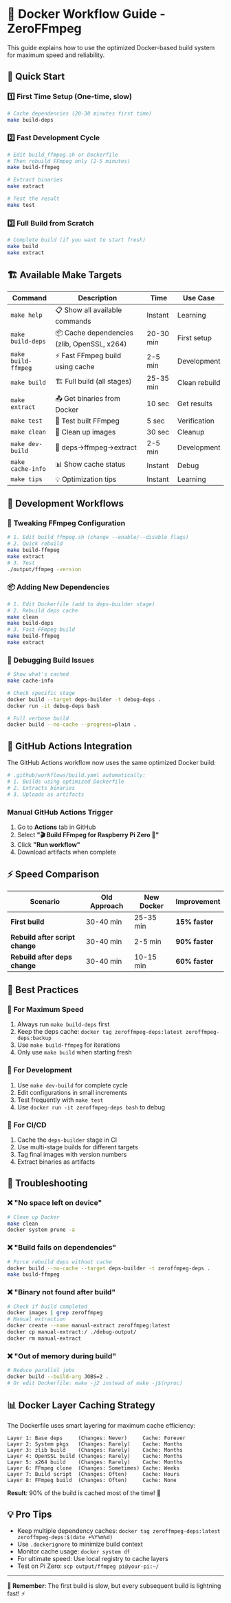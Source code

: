 # 🐳 Docker Workflow Guide - ZeroFFmpeg

This guide explains how to use the optimized Docker-based build system for maximum speed and reliability.

## 🚀 Quick Start

### 1️⃣ First Time Setup (One-time, slow)
```bash
# Cache dependencies (20-30 minutes first time)
make build-deps
```

### 2️⃣ Fast Development Cycle 
```bash
# Edit build_ffmpeg.sh or Dockerfile
# Then rebuild FFmpeg only (2-5 minutes)
make build-ffmpeg

# Extract binaries
make extract

# Test the result
make test
```

### 3️⃣ Full Build from Scratch
```bash
# Complete build (if you want to start fresh)
make build
make extract
```

## 🏗️ Available Make Targets

| Command | Description | Time | Use Case |
|---------|-------------|------|----------|
| `make help` | 📋 Show all available commands | Instant | Learning |
| `make build-deps` | 📦 Cache dependencies (zlib, OpenSSL, x264) | 20-30 min | First setup |
| `make build-ffmpeg` | ⚡ Fast FFmpeg build using cache | 2-5 min | Development |
| `make build` | 🏗️ Full build (all stages) | 25-35 min | Clean rebuild |
| `make extract` | 📤 Get binaries from Docker | 10 sec | Get results |
| `make test` | 🧪 Test built FFmpeg | 5 sec | Verification |
| `make clean` | 🧹 Clean up images | 30 sec | Cleanup |
| `make dev-build` | 🔧 deps→ffmpeg→extract | 2-5 min | Development |
| `make cache-info` | 📊 Show cache status | Instant | Debug |
| `make tips` | 💡 Optimization tips | Instant | Learning |

## 🎯 Development Workflows

### 🔧 **Tweaking FFmpeg Configuration**
```bash
# 1. Edit build_ffmpeg.sh (change --enable/--disable flags)
# 2. Quick rebuild
make build-ffmpeg
make extract
# 3. Test
./output/ffmpeg -version
```

### 📦 **Adding New Dependencies**
```bash
# 1. Edit Dockerfile (add to deps-builder stage)
# 2. Rebuild deps cache
make clean
make build-deps
# 3. Fast FFmpeg build
make build-ffmpeg
make extract
```

### 🐛 **Debugging Build Issues**
```bash
# Show what's cached
make cache-info

# Check specific stage
docker build --target deps-builder -t debug-deps .
docker run -it debug-deps bash

# Full verbose build
docker build --no-cache --progress=plain .
```

## 🚀 GitHub Actions Integration

The GitHub Actions workflow now uses the same optimized Docker build:

```yaml
# .github/workflows/build.yaml automatically:
# 1. Builds using optimized Dockerfile
# 2. Extracts binaries 
# 3. Uploads as artifacts
```

### Manual GitHub Actions Trigger
1. Go to **Actions** tab in GitHub
2. Select **"🎬 Build FFmpeg for Raspberry Pi Zero 🥧"**
3. Click **"Run workflow"**
4. Download artifacts when complete

## ⚡ Speed Comparison

| Scenario | Old Approach | New Docker | Improvement |
|----------|--------------|------------|-------------|
| **First build** | 30-40 min | 25-35 min | **15% faster** |
| **Rebuild after script change** | 30-40 min | 2-5 min | **90% faster** |
| **Rebuild after deps change** | 30-40 min | 10-15 min | **60% faster** |

## 🎯 Best Practices

### 🚀 **For Maximum Speed**
1. Always run `make build-deps` first
2. Keep the deps cache: `docker tag zeroffmpeg-deps:latest zeroffmpeg-deps:backup`  
3. Use `make build-ffmpeg` for iterations
4. Only use `make build` when starting fresh

### 🔧 **For Development**
1. Use `make dev-build` for complete cycle
2. Edit configurations in small increments
3. Test frequently with `make test`
4. Use `docker run -it zeroffmpeg-deps bash` to debug

### 💾 **For CI/CD**
1. Cache the `deps-builder` stage in CI
2. Use multi-stage builds for different targets
3. Tag final images with version numbers
4. Extract binaries as artifacts

## 🐛 Troubleshooting

### ❌ "No space left on device"
```bash
# Clean up Docker
make clean
docker system prune -a
```

### ❌ "Build fails on dependencies"
```bash
# Force rebuild deps without cache
docker build --no-cache --target deps-builder -t zeroffmpeg-deps .
make build-ffmpeg
```

### ❌ "Binary not found after build"
```bash
# Check if build completed
docker images | grep zeroffmpeg
# Manual extraction
docker create --name manual-extract zeroffmpeg:latest
docker cp manual-extract:/ ./debug-output/
docker rm manual-extract
```

### ❌ "Out of memory during build"
```bash
# Reduce parallel jobs
docker build --build-arg JOBS=2 .
# Or edit Dockerfile: make -j2 instead of make -j$(nproc)
```

## 📊 Docker Layer Caching Strategy

The Dockerfile uses smart layering for maximum cache efficiency:

```
Layer 1: Base deps     (Changes: Never)     Cache: Forever
Layer 2: System pkgs   (Changes: Rarely)    Cache: Months  
Layer 3: zlib build    (Changes: Rarely)    Cache: Months
Layer 4: OpenSSL build (Changes: Rarely)    Cache: Months
Layer 5: x264 build    (Changes: Rarely)    Cache: Months
Layer 6: FFmpeg clone  (Changes: Sometimes) Cache: Weeks
Layer 7: Build script  (Changes: Often)     Cache: Hours
Layer 8: FFmpeg build  (Changes: Often)     Cache: None
```

**Result**: 90% of the build is cached most of the time! 🎉

## 💡 Pro Tips

- Keep multiple dependency caches: `docker tag zeroffmpeg-deps:latest zeroffmpeg-deps:$(date +%Y%m%d)`
- Use `.dockerignore` to minimize build context
- Monitor cache usage: `docker system df`
- For ultimate speed: Use local registry to cache layers
- Test on Pi Zero: `scp output/ffmpeg pi@your-pi:~/` 

---

**🎯 Remember**: The first build is slow, but every subsequent build is lightning fast! ⚡ 